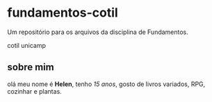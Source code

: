 # fundamentos-cotil
Um repositório para os arquivos da disciplina de Fundamentos.

cotil unicamp

## sobre mim 

olá meu nome é **Helen**, tenho _15 anos_, gosto de livros variados, RPG, cozinhar e plantas. 
